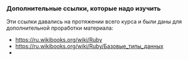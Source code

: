 ### Дополнительные ссылки, которые надо изучить

Эти ссылки давались на протяжении всего курса и были даны для дополнительной
проработки материала:

- https://ru.wikibooks.org/wiki/Ruby
- https://ru.wikibooks.org/wiki/Ruby/Базовые_типы_данных
- 